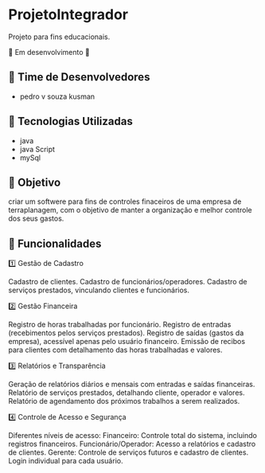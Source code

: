 # ProjetoIntegrador
Projeto para fins educacionais.

🚧 Em desenvolvimento 🚧  

## 👥 Time de Desenvolvedores  
- pedro v souza kusman
  
## 📌 Tecnologias Utilizadas  
- java
- java Script
- mySql 

## 🎯 Objetivo  
criar um softwere para fins de controles finaceiros de uma empresa de terraplanagem, com o objetivo de manter a organização e melhor controle dos seus gastos. 

## 🔹 Funcionalidades  
1️⃣ Gestão de Cadastro

Cadastro de clientes.
Cadastro de funcionários/operadores.
Cadastro de serviços prestados, vinculando clientes e funcionários.

2️⃣ Gestão Financeira

Registro de horas trabalhadas por funcionário.
Registro de entradas (recebimentos pelos serviços prestados).
Registro de saídas (gastos da empresa), acessível apenas pelo usuário financeiro.
Emissão de recibos para clientes com detalhamento das horas trabalhadas e valores.

3️⃣ Relatórios e Transparência

Geração de relatórios diários e mensais com entradas e saídas financeiras.
Relatório de serviços prestados, detalhando cliente, operador e valores.
Relatório de agendamento dos próximos trabalhos a serem realizados.

4️⃣ Controle de Acesso e Segurança

Diferentes níveis de acesso:
Financeiro: Controle total do sistema, incluindo registros financeiros.
Funcionário/Operador: Acesso a relatórios e cadastro de clientes.
Gerente: Controle de serviços futuros e cadastro de clientes.
Login individual para cada usuário. 
